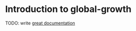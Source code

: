 # Introduction to global-growth

TODO: write [great documentation](http://jacobian.org/writing/great-documentation/what-to-write/)
